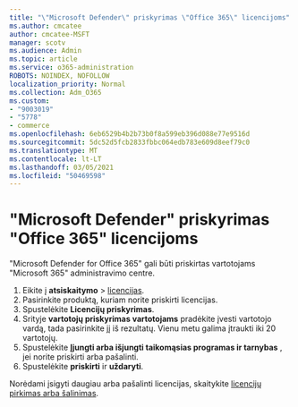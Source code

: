 ```yaml
---
title: "\"Microsoft Defender\" priskyrimas \"Office 365\" licencijoms"
ms.author: cmcatee
author: cmcatee-MSFT
manager: scotv
ms.audience: Admin
ms.topic: article
ms.service: o365-administration
ROBOTS: NOINDEX, NOFOLLOW
localization_priority: Normal
ms.collection: Adm_O365
ms.custom:
- "9003019"
- "5778"
- commerce
ms.openlocfilehash: 6eb6529b4b2b73b0f8a599eb396d088e77e9516d
ms.sourcegitcommit: 5dc52d5fcb2833fbbc064edb783e609d8eef79c0
ms.translationtype: MT
ms.contentlocale: lt-LT
ms.lasthandoff: 03/05/2021
ms.locfileid: "50469598"
---
```

# <a name="assign-microsoft-defender-for-office-365-licenses"></a>"Microsoft Defender" priskyrimas "Office 365" licencijoms

"Microsoft Defender for Office 365" gali būti priskirtas vartotojams "Microsoft 365" administravimo centre.

1. Eikite į **atsiskaitymo**  >  [licencijas](https://go.microsoft.com/fwlink/p/?linkid=842264).
2. Pasirinkite produktą, kuriam norite priskirti licencijas.
3. Spustelėkite **Licencijų priskyrimas**.
4. Srityje **vartotojų priskyrimas vartotojams**  pradėkite įvesti vartotojo vardą, tada pasirinkite jį iš rezultatų. Vienu metu galima įtraukti iki 20 vartotojų.
5. Spustelėkite **Įjungti arba išjungti taikomąsias programas ir tarnybas**  , jei norite priskirti arba pašalinti.
6. Spustelėkite **priskirti** ir  **uždaryti**.

Norėdami įsigyti daugiau arba pašalinti licencijas, skaitykite [licencijų pirkimas arba šalinimas](https://docs.microsoft.com/microsoft-365/commerce/licenses/buy-licenses#buy-or-remove-licenses-for-your-business-subscription).